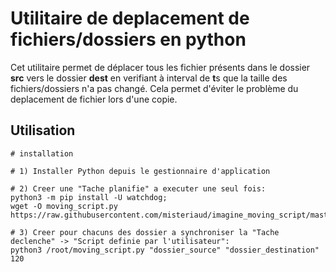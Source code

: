 # Utilitaire de deplacement de fichiers/dossiers en python

Cet utilitaire permet de déplacer tous les fichier présents dans le dossier **src** vers le dossier **dest** en verifiant à interval de **t**s que la taille des fichiers/dossiers n'a pas changé. Cela permet d'éviter le problème du deplacement de fichier lors d'une copie.

## Utilisation

```shell
# installation

# 1) Installer Python depuis le gestionnaire d'application

# 2) Creer une "Tache planifie" a executer une seul fois:
python3 -m pip install -U watchdog;
wget -O moving_script.py https://raw.githubusercontent.com/misteriaud/imagine_moving_script/master/watch_dog.py

# 3) Creer pour chacuns des dossier a synchroniser la "Tache declenche" -> "Script definie par l'utilisateur":
python3 /root/moving_script.py "dossier_source" "dossier_destination" 120
```
